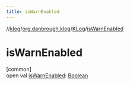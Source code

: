 ```yaml
---
title: isWarnEnabled
---
```

//[klog](../../../index.html)/[org.danbrough.klog](../index.html)/[KLog](index.html)/[isWarnEnabled](is-warn-enabled.html)



# isWarnEnabled



[common]\
open val [isWarnEnabled](is-warn-enabled.html): [Boolean](https://kotlinlang.org/api/latest/jvm/stdlib/kotlin/-boolean/index.html)





